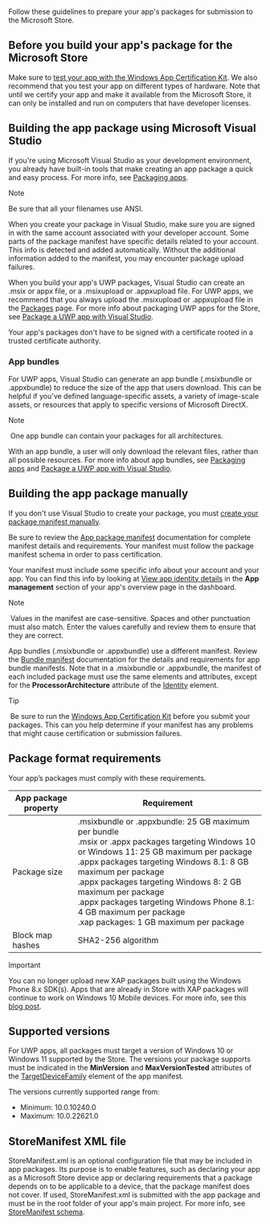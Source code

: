 Follow these guidelines to prepare your app's packages for submission to the Microsoft Store.

## Before you build your app's package for the Microsoft Store

Make sure to [test your app with the Windows App Certification Kit](/windows/uwp/debug-test-perf/windows-app-certification-kit). We also recommend that you test your app on different types of hardware. Note that until we certify your app and make it available from the Microsoft Store, it can only be installed and run on computers that have developer licenses.

## Building the app package using Microsoft Visual Studio

If you're using Microsoft Visual Studio as your development environment, you already have built-in tools that make creating an app package a quick and easy process. For more info, see [Packaging apps](/windows/uwp/packaging/).

> [!NOTE]
> Be sure that all your filenames use ANSI.

When you create your package in Visual Studio, make sure you are signed in with the same account associated with your developer account. Some parts of the package manifest have specific details related to your account. This info is detected and added automatically. Without the additional information added to the manifest, you may encounter package upload failures.

When you build your app's UWP packages, Visual Studio can create an .msix or appx file, or a .msixupload or .appxupload file. For UWP apps, we recommend that you always upload the .msixupload or .appxupload file in the [Packages](../../../apps/publish/publish-your-app/upload-app-packages.md) page. For more info about packaging UWP apps for the Store, see [Package a UWP app with Visual Studio](/windows/msix/package/packaging-uwp-apps).

Your app's packages don't have to be signed with a certificate rooted in a trusted certificate authority.

### App bundles

For UWP apps, Visual Studio can generate an app bundle (.msixbundle or .appxbundle) to reduce the size of the app that users download. This can be helpful if you've defined language-specific assets, a variety of image-scale assets, or resources that apply to specific versions of Microsoft DirectX.

> [!NOTE]
> One app bundle can contain your packages for all architectures.

With an app bundle, a user will only download the relevant files, rather than all possible resources. For more info about app bundles, see [Packaging apps](/windows/uwp/packaging/) and [Package a UWP app with Visual Studio](/windows/msix/package/packaging-uwp-apps).

## Building the app package manually

If you don't use Visual Studio to create your package, you must [create your package manifest manually](/uwp/schemas/appxpackage/how-to-create-a-package-manifest-manually).

Be sure to review the [App package manifest](/uwp/schemas/appxpackage/appx-package-manifest) documentation for complete manifest details and requirements. Your manifest must follow the package manifest schema in order to pass certification.

Your manifest must include some specific info about your account and your app. You can find this info by looking at [View app identity details](../../../apps/publish/view-app-identity-details.md) in the **App management** section of your app's overview page in the dashboard.

> [!NOTE]
> Values in the manifest are case-sensitive. Spaces and other punctuation must also match. Enter the values carefully and review them to ensure that they are correct.

App bundles (.msixbundle or .appxbundle) use a different manifest. Review the [Bundle manifest](/uwp/schemas/bundlemanifestschema/bundle-manifest) documentation for the details and requirements for app bundle manifests. Note that in a .msixbundle or .appxbundle, the manifest of each included package must use the same elements and attributes, except for the **ProcessorArchitecture** attribute of the [Identity](/uwp/schemas/appxpackage/uapmanifestschema/element-identity) element.

> [!TIP]
> Be sure to run the [Windows App Certification Kit](/windows/uwp/debug-test-perf/windows-app-certification-kit) before you submit your packages. This can you help determine if your manifest has any problems that might cause certification or submission failures.

## Package format requirements

Your app’s packages must comply with these requirements.

| App package property | Requirement        |
|----------------------|--------------------|
| Package size         | .msixbundle or .appxbundle: 25 GB maximum per bundle<br>.msix or .appx packages targeting Windows 10 or Windows 11: 25 GB maximum per package<br>.appx packages targeting Windows 8.1: 8 GB maximum per package<br>.appx packages targeting Windows 8: 2 GB maximum per package<br>.appx packages targeting Windows Phone 8.1: 4 GB maximum per package<br> .xap packages: 1 GB maximum per package |
| Block map hashes     | SHA2-256 algorithm |

> [!IMPORTANT]
> You can no longer upload new XAP packages built using the Windows Phone 8.x SDK(s). Apps that are already in Store with XAP packages will continue to work on Windows 10 Mobile devices. For more info, see this [blog post](https://blogs.windows.com/windowsdeveloper/2018/08/20/important-dates-regarding-apps-with-windows-phone-8-x-and-earlier-and-windows-8-8-1-packages-submitted-to-microsoft-store).

## Supported versions

For UWP apps, all packages must target a version of Windows 10 or Windows 11 supported by the Store. The versions your package supports must be indicated in the **MinVersion** and **MaxVersionTested** attributes of the [TargetDeviceFamily](/uwp/schemas/appxpackage/uapmanifestschema/element-targetdevicefamily) element of the app manifest.

The versions currently supported range from:

- Minimum: 10.0.10240.0
- Maximum: 10.0.22621.0

## StoreManifest XML file

StoreManifest.xml is an optional configuration file that may be included in app packages. Its purpose is to enable features, such as declaring your app as a Microsoft Store device app or declaring requirements that a package depends on to be applicable to a device, that the package manifest does not cover. If used, StoreManifest.xml is submitted with the app package and must be in the root folder of your app's main project. For more info, see [StoreManifest schema](/uwp/schemas/storemanifest/store-manifest-schema-portal).
